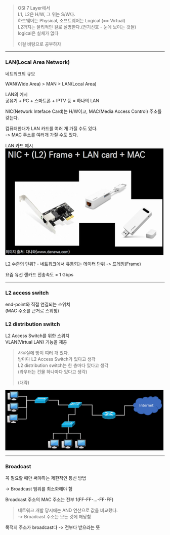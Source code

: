 > OSI 7 Layer에서  
> L1, L2은 H/W, 그 위는 S/W다.  
> 하드웨어는 Physical, 소프트웨어는 Logical (== Virtual)  
> L2까지는 물리적인 걸로 설명한다.(전기신호 - 눈에 보이는 것들)  
> logical은 실체가 없다
> 
> 이걸 바탕으로 공부하자

---

### LAN(Local Area Network)

네트워크의 규모

WAN(Wide Area) > MAN > LAN(Local Area)

LAN의 예시  
공유기 + PC + 스마트폰 + IPTV 등 = 하나의 LAN

NIC(Network Inteface Card)는 H/W이고, MAC(Media Access Control) 주소를 갖는다.

컴퓨터한대가 LAN 카드를 여러 개 가질 수도 있다.  
-> MAC 주소를 여러개 가질 수도 있다.

LAN 카드 예시  
<img src="../../../img/OS_15.png" width="500">

L2 수준의 단위? - 네트워크에서 유통되는 데이터 단위 -> 프레임(Frame)

요즘 유선 랜카드 전송속도 = 1 Gbps

---

### L2 access switch
end-point와 직접 연결되는 스위치  
(MAC 주소를 근거로 스위칭)

### L2 distribution switch  
L2 Access Switch를 위한 스위치  
VLAN(Virtual LAN) 기능을 제공

> 사무실에 방이 여러 개 있다.  
> 방마다 L2 Access Switch가 있다고 생각  
> L2 distribution switch는 한 층마다 있다고 생각  
> (라우터는 건물 하나마다 있다고 생각)
> 
> (대략)

<img src="../../../img/OS_16.png" width="500">

---

### Broadcast

꼭 필요할 때만 써야하는 제한적인 통신 방법

-> Broadcast 범위를 최소화해야 함
  
Broadcast 주소의 MAC 주소는 전부 1(FF-FF-...-FF-FF)

> 네트워크 개발 당시에는 AND 연산으로 값을 비교했다.  
> -> Broadcast 주소는 모든 것에 해당함

목적지 주소가 broadcast다 -> 전부다 받으라는 뜻
